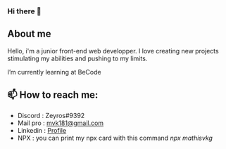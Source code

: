 ### Hi there 👋

## About me
Hello, i'm a junior front-end web developper.
I love creating new projects stimulating my abilities and pushing to my limits.

I’m currently learning at BeCode

## 📫 How to reach me: 
- Discord  : Zeyros#9392
- Mail pro : mvk181@gmail.com
- Linkedin : <a href="https://www.linkedin.com/in/vkg-mathis-488bb6212/" target="_blank">Profile</a>
- NPX : you can print my npx card with this command *npx mathisvkg*


<!--
**MathisVkg/MathisVkg** is a ✨ _special_ ✨ repository because its `README.md` (this file) appears on your GitHub profile.

Here are some ideas to get you started:

- 🔭 I’m currently working on ...
- 🌱 I’m currently learning ...
- 👯 I’m looking to collaborate on ...
- 🤔 I’m looking for help with ...
- 💬 Ask me about ...
- 📫 How to reach me: ...
- 😄 Pronouns: ...
- ⚡ Fun fact: ...
-->
